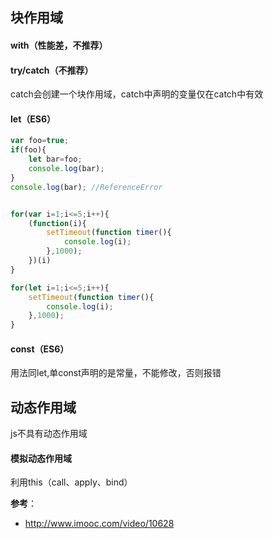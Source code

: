 ## 块作用域
#### with（性能差，不推荐）
#### try/catch（不推荐）
catch会创建一个块作用域，catch中声明的变量仅在catch中有效
#### let（ES6）

```js
var foo=true;
if(foo){
    let bar=foo;
    console.log(bar);
}
console.log(bar); //ReferenceError


for(var i=1;i<=5;i++){
    (function(i){
        setTimeout(function timer(){
            console.log(i);
        },1000);
    })(i)
}

for(let i=1;i<=5;i++){
    setTimeout(function timer(){
        console.log(i);
    },1000);
}
```

#### const（ES6）
用法同let,单const声明的是常量，不能修改，否则报错
        
## 动态作用域
js不具有动态作用域
#### 模拟动态作用域
利用this（call、apply、bind）

**参考**：
- http://www.imooc.com/video/10628